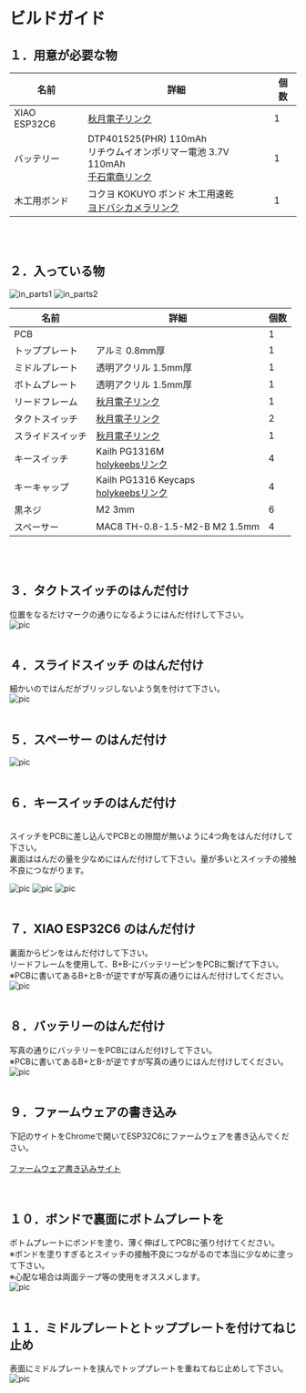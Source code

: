 # ビルドガイド

## １．用意が必要な物

| 名前 | 詳細 | 個数 |
| --- | --- | --- |
| XIAO ESP32C6 | <a href="https://akizukidenshi.com/catalog/g/g129481/" target="_blank">秋月電子リンク</a> | 1 |
| バッテリー | DTP401525(PHR) 110mAh<br>リチウムイオンポリマー電池 3.7V 110mAh<br> <a href="https://www.sengoku.co.jp/mod/sgk_cart/detail.php?code=EEHD-53KN" target="_blank">千石電商リンク</a> | 1 |
| 木工用ボンド | コクヨ KOKUYO ボンド 木工用速乾<br><a href="https://www.yodobashi.com/product/100000001001555306/" target="_blank">ヨドバシカメラリンク</a> | 1 |

<br><br>

## ２．入っている物
![in_parts1](/docs/img/make_01.jpg)
![in_parts2](/docs/img/make_02.jpg)

| 名前 | 詳細 | 個数 |
| --- | --- | --- |
| PCB | 　 | 1 |
| トッププレート | アルミ 0.8mm厚 | 1 |
| ミドルプレート | 透明アクリル 1.5mm厚 | 1 |
| ボトムプレート | 透明アクリル 1.5mm厚 | 1 |
| リードフレーム | <a href="https://akizukidenshi.com/catalog/g/g114809/" target="_blank">秋月電子リンク</a> | 1 |
| タクトスイッチ | <a href="https://akizukidenshi.com/catalog/g/g114887/" target="_blank">秋月電子リンク</a> | 2 |
| スライドスイッチ | <a href="https://akizukidenshi.com/catalog/g/g113989/" target="_blank">秋月電子リンク</a> | 1 |
| キースイッチ | Kailh PG1316M<br><a href="https://holykeebs.com/products/kailh-pg1316m-ultra-thin-butterfly-switch">holykeebsリンク</a> | 4 |
| キーキャップ | Kailh PG1316 Keycaps<br><a href="https://holykeebs.com/products/kailh-pg1316s-keycaps">holykeebsリンク</a> | 4 |
| 黒ネジ | M2 3mm | 6 |
| スペーサー | MAC8 TH-0.8-1.5-M2-B M2 1.5mm | 4 |

<br><br>

## ３．タクトスイッチのはんだ付け
位置をなるだけマークの通りになるようにはんだ付けして下さい。<br>
![pic](/docs/img/make_03.jpg)
<br><br>

## ４．スライドスイッチ のはんだ付け
細かいのではんだがブリッジしないよう気を付けて下さい。<br>
![pic](/docs/img/make_04.jpg)
<br><br>

## ５．スペーサー のはんだ付け
![pic](/docs/img/make_05.jpg)
<br><br>

## ６．キースイッチのはんだ付け
<br>
スイッチをPCBに差し込んでPCBとの隙間が無いように4つ角をはんだ付けして下さい。<br>
裏面ははんだの量を少なめにはんだ付けして下さい。量が多いとスイッチの接触不良につながります。<br>

![pic](/docs/img/make_06.jpg)
![pic](/docs/img/make_09.jpg)
![pic](/docs/img/make_16.jpg)
<br><br>

## ７．XIAO ESP32C6 のはんだ付け
裏面からピンをはんだ付けして下さい。<br>
リードフレームを使用して、B+B-にバッテリーピンをPCBに繋げて下さい。<br>
※PCBに書いてあるB+とB-が逆ですが写真の通りにはんだ付けしてください。<br>
![pic](/docs/img/make_08.jpg)
<br><br>

## ８．バッテリーのはんだ付け
写真の通りにバッテリーをPCBにはんだ付けして下さい。<br>
※PCBに書いてあるB+とB-が逆ですが写真の通りにはんだ付けしてください。<br>
![pic](/docs/img/make_07.jpg)
<br><br>

## ９．ファームウェアの書き込み
下記のサイトをChromeで開いてESP32C6にファームウェアを書き込んでください。<br><br>
<a href="https://palette-system.github.io/az-core/azpocket.html" target="_blank">ファームウェア書き込みサイト</a><br>
<br><br>

## １０．ボンドで裏面にボトムプレートを
ボトムプレートにボンドを塗り、薄く伸ばしてPCBに張り付けてください。<br>
※ボンドを塗りすぎるとスイッチの接触不良につながるので本当に少なめに塗って下さい。<br>
※心配な場合は両面テープ等の使用をオススメします。<br>
![pic](/docs/img/make_10.jpg)
<br><br>

## １１．ミドルプレートとトッププレートを付けてねじ止め
表面にミドルプレートを挟んでトッププレートを重ねてねじ止めして下さい。
![pic](/docs/img/top.jpg)
<br><br>

